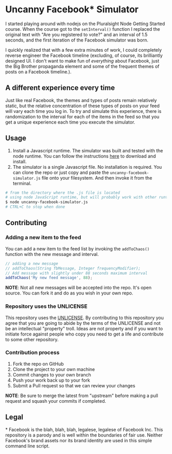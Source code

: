 # Uncanny Facebook\* Simulator
I started playing around with nodejs on the Pluralsight Node Getting Started
course\. When the course got to the ```setInterval()``` function I replaced
the original text with \"Are you registered to vote?\" and an interval of
1\.5 seconds, and the first iteration of the Facebook simulator was born.

I quickly realized that with a few extra minutes of work, I could completely
reverse engineer the Facebook timeline \(excluding, of course, its brilliantly
designed UI\. I don\'t want to make fun of _everything_ about Facebook, just
the Big Brother propaganda element and some of the frequent themes of posts on a
Facebook timeline\.\)\.

## A different experience every time
Just like real Facebook, the themes and types of posts remain relatively
static, but the relative concentration of these types of posts on your feed
will vary each time you log in\. To try and simulate this experience, there is
randomization to the interval for each of the items in the feed so that you get
a unique experience each time you execute the simulator\.

## Usage
1. Install a Javascript runtime\. The simulator was built and tested with the
node runtime\. You can follow the instructions
[here](https://nodejs.org/en/download/) to download and install\.
2. The simulator is a single Javascript file\. No installation is required\. You
can clone the repo or just copy and paste the
```uncanny-facebook-simulator.js``` file onto your filesystem. And then invoke
it from the terminal\.

```bash
# from the directory where the .js file is located
# using node JavaScript runtime, but will probably work with other runtimes
$ node uncanny-facebook-simulator.js
# CTRL+C to stop when done
```

## Contributing
### Adding a new item to the feed
You can add a new item to the feed list by invoking the ```addToChaos()```
function with the new message and interval\.

```javascript
// adding a new message
// addToChaos(String fbMessage, Integer frequencyModifier);
// Add message with slightly under 88 seconds maximum interval
addToChaos('My new feed message', 88);
```

__NOTE__: Not all new messages will be accepted into the repo\. It\'s open
source\. You can fork it and do as you wish in your own repo\.

### Repository uses the UNLICENSE
This repository uses the [UNLICENSE](https://unlicense.org/)\. By contributing
to this repository you agree that you are going to abide by the terms of the
UNLICENSE and not be an intellectual \"property\" troll\. Ideas are not
property and if you want to initiate force against people who copy you need to
get a life and contribute to some other repository\.

### Contribution process
1. Fork the repo on GitHub
2. Clone the project to your own machine
3. Commit changes to your own branch
4. Push your work back up to your fork
5. Submit a Pull request so that we can review your changes

__NOTE__: Be sure to merge the latest from "upstream" before making a pull
request and squash your commits if completed\.

## Legal
\* Facebook is the blah, blah, blah, legalese, legalese of Facebook Inc\. This
repository is a parody and is well within the boundaries of fair use\. Neither
Facebook\'s brand assets nor its brand identity are used in this simple command
line script\.
